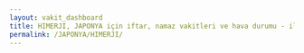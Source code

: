 ```yaml
---
layout: vakit_dashboard
title: HIMERJI, JAPONYA için iftar, namaz vakitleri ve hava durumu - ilçe/eyalet seç
permalink: /JAPONYA/HIMERJI/
---
```


<script type="text/javascript">
  var GLOBAL_COUNTRY = 'JAPONYA';
  var GLOBAL_CITY = 'HIMERJI';
  var GLOBAL_STATE = '';
  var lat = 72;
  var lon = 21;
</script>
